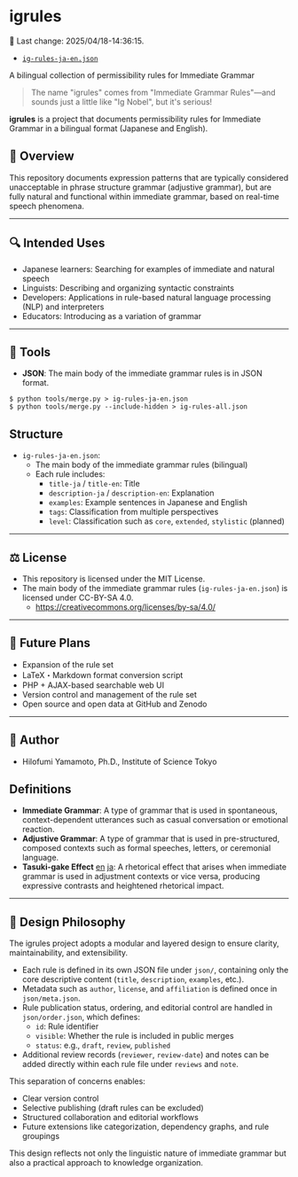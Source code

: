 # igrules

📅 Last change: 2025/04/18-14:36:15.

- [`ig-rules-ja-en.json`](./ig-rules-ja-en.json)

A bilingual collection of permissibility rules for Immediate Grammar

> The name "igrules" comes from "Immediate Grammar Rules"—and sounds just a little like "Ig Nobel", but it's serious!

**igrules** is a project that documents permissibility rules for Immediate Grammar in a bilingual format (Japanese and English).

## 🧭 Overview

This repository documents expression patterns that are typically considered unacceptable in phrase structure grammar (adjustive grammar), but are fully natural and functional within immediate grammar, based on real-time speech phenomena.

---

## 🔍 Intended Uses

- Japanese learners: Searching for examples of immediate and natural speech
- Linguists: Describing and organizing syntactic constraints
- Developers: Applications in rule-based natural language processing (NLP) and interpreters
- Educators: Introducing as a variation of grammar

---

## 📜 Tools

- **JSON**: The main body of the immediate grammar rules is in JSON format.

```
$ python tools/merge.py > ig-rules-ja-en.json
$ python tools/merge.py --include-hidden > ig-rules-all.json
```

## Structure

- `ig-rules-ja-en.json`:
  - The main body of the immediate grammar rules (bilingual)
  - Each rule includes:
    - `title-ja` / `title-en`: Title
    - `description-ja` / `description-en`: Explanation
    - `examples`: Example sentences in Japanese and English
    - `tags`: Classification from multiple perspectives
    - `level`: Classification such as `core`, `extended`, `stylistic` (planned)

---

## ⚖️ License

- This repository is licensed under the MIT License.
- The main body of the immediate grammar rules (`ig-rules-ja-en.json`) is licensed under CC-BY-SA 4.0.
  - https://creativecommons.org/licenses/by-sa/4.0/

---

## 🔮 Future Plans

- Expansion of the rule set
- LaTeX・Markdown format conversion script
- PHP + AJAX-based searchable web UI
- Version control and management of the rule set
- Open source and open data at GitHub and Zenodo

---

## 👤 Author

- Hilofumi Yamamoto, Ph.D., Institute of Science Tokyo

## Definitions

- **Immediate Grammar**: A type of grammar that is used in spontaneous, context-dependent utterances such as casual conversation or emotional reaction.
- **Adjustive Grammar**: A type of grammar that is used in pre-structured, composed contexts such as formal speeches, letters, or ceremonial language.
- **Tasuki-gake Effect** [en](./tasuki-gake-effect-en.md) [ja](./tasuki-gake-effect-ja.md): A rhetorical effect that arises when immediate grammar is used in adjustment contexts or vice versa, producing expressive contrasts and heightened rhetorical impact.

---

## 🧱 Design Philosophy

The igrules project adopts a modular and layered design to ensure clarity, maintainability, and extensibility.

- Each rule is defined in its own JSON file under `json/`, containing only the core descriptive content (`title`, `description`, `examples`, etc.).
- Metadata such as `author`, `license`, and `affiliation` is defined once in `json/meta.json`.
- Rule publication status, ordering, and editorial control are handled in `json/order.json`, which defines:
  - `id`: Rule identifier
  - `visible`: Whether the rule is included in public merges
  - `status`: e.g., `draft`, `review`, `published`
- Additional review records (`reviewer`, `review-date`) and notes can be added directly within each rule file under `reviews` and `note`.

This separation of concerns enables:
- Clear version control
- Selective publishing (draft rules can be excluded)
- Structured collaboration and editorial workflows
- Future extensions like categorization, dependency graphs, and rule groupings

This design reflects not only the linguistic nature of immediate grammar but also a practical approach to knowledge organization.
